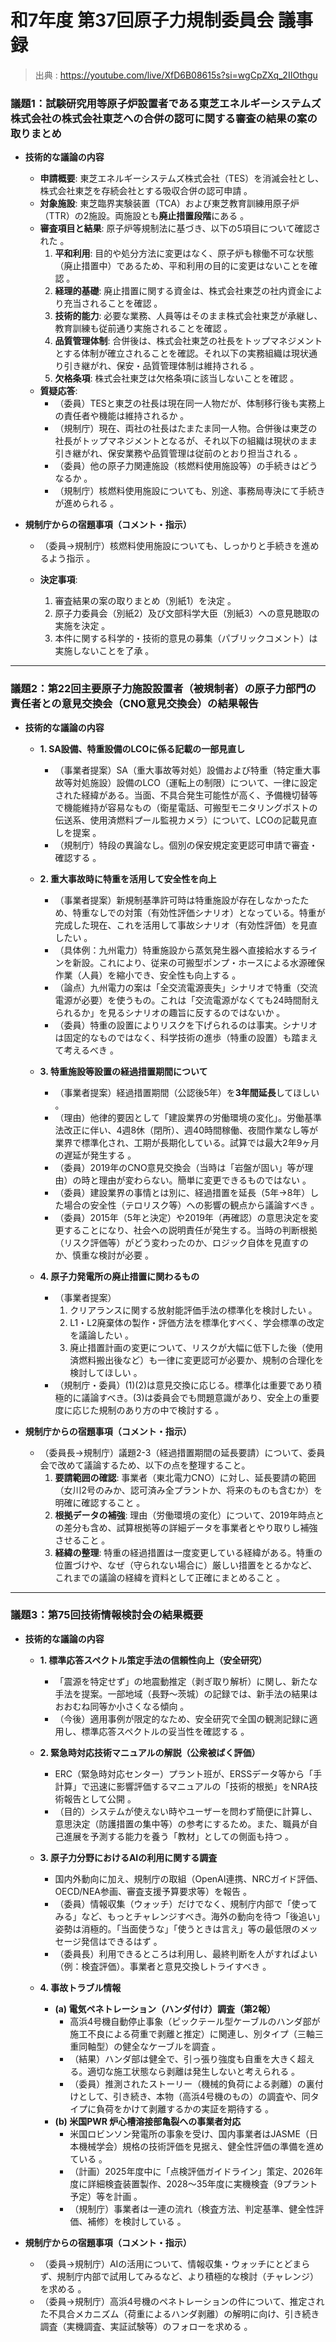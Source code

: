 # 和7年度 第37回原子力規制委員会 議事録
> 出典 : https://youtube.com/live/XfD6B08615s?si=wgCpZXq_2IIOthgu

### 議題1：試験研究用等原子炉設置者である東芝エネルギーシステムズ株式会社の株式会社東芝への合併の認可に関する審査の結果の案の取りまとめ

- **技術的な議論の内容**
    - **申請概要**: 東芝エネルギーシステムズ株式会社（TES）を消滅会社とし、株式会社東芝を存続会社とする吸収合併の認可申請 。
    - **対象施設**: 東芝臨界実験装置（TCA）および東芝教育訓練用原子炉（TTR）の2施設。両施設とも**廃止措置段階**にある 。
    - **審査項目と結果**: 原子炉等規制法に基づき、以下の5項目について確認された 。
        1. **平和利用**: 目的や処分方法に変更はなく、原子炉も稼働不可な状態（廃止措置中）であるため、平和利用の目的に変更はないことを確認 。
        2. **経理的基礎**: 廃止措置に関する資金は、株式会社東芝の社内資金により充当されることを確認 。
        3. **技術的能力**: 必要な業務、人員等はそのまま株式会社東芝が承継し、教育訓練も従前通り実施されることを確認 。
        4. **品質管理体制**: 合併後は、株式会社東芝の社長をトップマネジメントとする体制が確立されることを確認。それ以下の実務組織は現状通り引き継がれ、保安・品質管理体制は維持される 。
        5. **欠格条項**: 株式会社東芝は欠格条項に該当しないことを確認 。
    - **質疑応答**:
        - （委員）TESと東芝の社長は現在同一人物だが、体制移行後も実務上の責任者や機能は維持されるか 。
        - （規制庁）現在、両社の社長はたまたま同一人物。合併後は東芝の社長がトップマネジメントとなるが、それ以下の組織は現状のまま引き継がれ、保安業務や品質管理は従前のとおり担当される 。
        - （委員）他の原子力関連施設（核燃料使用施設等）の手続きはどうなるか 。
        - （規制庁）核燃料使用施設についても、別途、事務局専決にて手続きが進められる 。
            
- **規制庁からの宿題事項（コメント・指示）**
    - （委員→規制庁）核燃料使用施設についても、しっかりと手続きを進めるよう指示 。
        
    - **決定事項**:
        1. 審査結果の案の取りまとめ（別紙1）を決定 。
        2. 原子力委員会（別紙2）及び文部科学大臣（別紙3）への意見聴取の実施を決定 。
        3. 本件に関する科学的・技術的意見の募集（パブリックコメント）は実施しないことを了承 。

---

### 議題2：第22回主要原子力施設設置者（被規制者）の原子力部門の責任者との意見交換会（CNO意見交換会）の結果報告

- **技術的な議論の内容**
    - **1. SA設備、特重設備のLCOに係る記載の一部見直し**
        - （事業者提案）SA（重大事故等対処）設備および特重（特定重大事故等対処施設）設備のLCO（運転上の制限）について、一律に設定された経緯がある。当面、不具合発生可能性が高く、予備機切替等で機能維持が容易なもの（衛星電話、可搬型モニタリングポストの伝送系、使用済燃料プール監視カメラ）について、LCOの記載見直しを提案 。
        - （規制庁）特段の異論なし。個別の保安規定変更認可申請で審査・確認する 。
            
    - **2. 重大事故時に特重を活用して安全性を向上**
        - （事業者提案）新規制基準許可時は特重施設が存在しなかったため、特重なしでの対策（有効性評価シナリオ）となっている。特重が完成した現在、これを活用して事故シナリオ（有効性評価）を見直したい 。
        - （具体例：九州電力）特重施設から蒸気発生器へ直接給水するラインを新設。これにより、従来の可搬型ポンプ・ホースによる水源確保作業（人員）を縮小でき、安全性も向上する 。
        - （論点）九州電力の案は「全交流電源喪失」シナリオで特重（交流電源が必要）を使うもの。これは「交流電源がなくても24時間耐えられるか」を見るシナリオの趣旨に反するのではないか 。
        - （委員）特重の設置によりリスクを下げられるのは事実。シナリオは固定的なものではなく、科学技術の進歩（特重の設置）も踏まえて考えるべき 。
            
    - **3. 特重施設等設置の経過措置期間について**
        - （事業者提案）経過措置期間（公認後5年）を**3年間延長**してほしい 。
        - （理由）他律的要因として「建設業界の労働環境の変化」。労働基準法改正に伴い、4週8休（閉所）、週40時間稼働、夜間作業なし等が業界で標準化され、工期が長期化している。試算では最大2年9ヶ月の遅延が発生する 。
        - （委員）2019年のCNO意見交換会（当時は「岩盤が固い」等が理由）の時と理由が変わらない。簡単に変更できるものではない 。
        - （委員）建設業界の事情とは別に、経過措置を延長（5年→8年）した場合の安全性（テロリスク等）への影響の観点から議論すべき 。
        - （委員）2015年（5年と決定）や2019年（再確認）の意思決定を変更することになり、社会への説明責任が発生する。当時の判断根拠（リスク評価等）がどう変わったのか、ロジック自体を見直すのか、慎重な検討が必要 。
            
    - **4. 原子力発電所の廃止措置に関わるもの**
        - （事業者提案）
            1. クリアランスに関する放射能評価手法の標準化を検討したい 。
            2. L1・L2廃棄体の製作・評価方法を標準化すべく、学会標準の改定を議論したい 。
            3. 廃止措置計画の変更について、リスクが大幅に低下した後（使用済燃料搬出後など）も一律に変更認可が必要か、規制の合理化を検討してほしい 。
        - （規制庁・委員）(1)(2)は意見交換に応じる。標準化は重要であり積極的に議論すべき。(3)は委員会でも問題意識があり、安全上の重要度に応じた規制のあり方の中で検討する 。
            
- **規制庁からの宿題事項（コメント・指示）**
    - （委員長→規制庁）議題2-3（経過措置期間の延長要請）について、委員会で改めて議論するため、以下の点を整理すること。
        1. **要請範囲の確認**: 事業者（東北電力CNO）に対し、延長要請の範囲（女川2号のみか、認可済み全プラントか、将来のものも含むか）を明確に確認すること 。
        2. **根拠データの補強**: 理由（労働環境の変化）について、2019年時点との差分も含め、試算根拠等の詳細データを事業者とやり取りし補強させること 。
        3. **経緯の整理**: 特重の経過措置は一度変更している経緯がある。特重の位置づけや、なぜ（守られない場合に）厳しい措置をとるかなど、これまでの議論の経緯を資料として正確にまとめること 。

---

### 議題3：第75回技術情報検討会の結果概要

- **技術的な議論の内容**
    - **1. 標準応答スペクトル策定手法の信頼性向上（安全研究）**
        - 「震源を特定せず」の地震動推定（剥ぎ取り解析）に関し、新たな手法を提案。一部地域（長野～茨城）の記録では、新手法の結果はおおむね同等か小さくなる傾向 。
        - （今後）適用事例が限定的なため、安全研究で全国の観測記録に適用し、標準応答スペクトルの妥当性を確認する 。
            
    - **2. 緊急時対応技術マニュアルの解説（公衆被ばく評価）**
        - ERC（緊急時対応センター）プラント班が、ERSSデータ等から「手計算」で迅速に影響評価するマニュアルの「技術的根拠」をNRA技術報告として公開 。
        - （目的）システムが使えない時やユーザーを問わず簡便に計算し、意思決定（防護措置の集中等）の参考にするため。また、職員が自己進展を予測する能力を養う「教材」としての側面も持つ 。
            
    - **3. 原子力分野におけるAIの利用に関する調査**
        - 国内外動向に加え、規制庁の取組（OpenAI連携、NRCガイド評価、OECD/NEA参画、審査支援予算要求等）を報告 。
        - （委員）情報収集（ウォッチ）だけでなく、規制庁内部で「使ってみる」など、もっとチャレンジすべき。海外の動向を待つ「後追い」姿勢は消極的。「当面使うな」「使うときは言え」等の最低限のメッセージ発信はできるはず 。
        - （委員長）利用できるところは利用し、最終判断を人がすればよい（例：検査評価）。事業者と意見交換しトライすべき 。
            
    - **4. 事故トラブル情報**
        - **(a) 電気ペネトレーション（ハンダ付け）調査（第2報）**
            - 高浜4号機自動停止事象（ピックテール型ケーブルのハンダ部が施工不良による荷重で剥離と推定）に関連し、別タイプ（三軸三重同軸型）の健全なケーブルを調査 。
            - （結果）ハンダ部は健全で、引っ張り強度も自重を大きく超える。適切な施工状態なら剥離は発生しないと考えられる 。
            - （委員）推測されたストーリー（機械的負荷による剥離）の裏付けとして、引き続き、本物（高浜4号機のもの）の調査や、同タイプに負荷をかけて剥離するかの実証を期待する 。
        - **(b) 米国PWR 炉心槽溶接部亀裂への事業者対応**
            - 米国ロビンソン発電所の事象を受け、国内事業者はJASME（日本機械学会）規格の技術評価を見据え、健全性評価の準備を進めている 。
            - （計画）2025年度中に「点検評価ガイドライン」策定、2026年度に詳細検査装置製作、2028～35年度に実機検査（9プラント予定）等を計画 。
            - （規制庁）事業者は一連の流れ（検査方法、判定基準、健全性評価、補修）を検討している 。
                
- **規制庁からの宿題事項（コメント・指示）**
    - （委員→規制庁）AIの活用について、情報収集・ウォッチにとどまらず、規制庁内部で試用してみるなど、より積極的な検討（チャレンジ）を求める 。
    - （委員→規制庁）高浜4号機のペネトレーションの件について、推定された不具合メカニズム（荷重によるハンダ剥離）の解明に向け、引き続き調査（実機調査、実証試験等）のフォローを求める 。